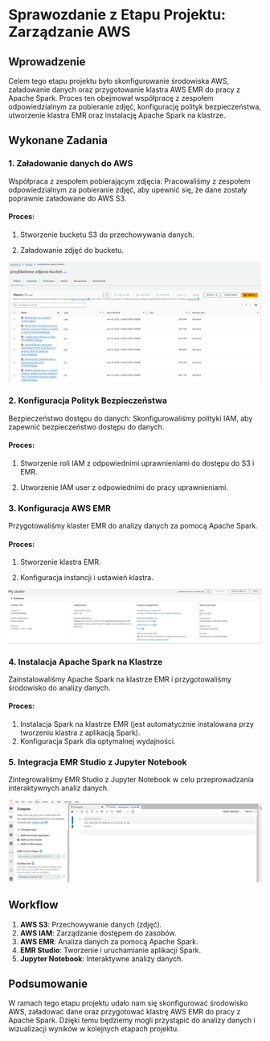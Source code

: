 # Sprawozdanie z Etapu Projektu: Zarządzanie AWS

## Wprowadzenie

Celem tego etapu projektu było skonfigurowanie środowiska AWS, załadowanie danych oraz przygotowanie klastra AWS EMR do pracy z Apache Spark. Proces ten obejmował współpracę z zespołem odpowiedzialnym za pobieranie zdjęć, konfigurację polityk bezpieczeństwa, utworzenie klastra EMR oraz instalację Apache Spark na klastrze.

## Wykonane Zadania

### 1. Załadowanie danych do AWS
Współpraca z zespołem pobierającym zdjęcia: Pracowaliśmy z zespołem odpowiedzialnym za pobieranie zdjęć, aby upewnić się, że dane zostały poprawnie załadowane do AWS S3.


#### Proces:
1. Stworzenie bucketu S3 do przechowywania danych.
    
2. Załadowanie zdjęć do bucketu.
    

![img.png](img.png)

### 2. Konfiguracja Polityk Bezpieczeństwa
Bezpieczeństwo dostępu do danych: Skonfigurowaliśmy polityki IAM, aby zapewnić bezpieczeństwo dostępu do danych.


#### Proces:
1. Stworzenie roli IAM z odpowiednimi uprawnieniami do dostępu do S3 i EMR.
    
2. Utworzenie IAM user z odpowiednimi do pracy uprawnieniami.


### 3. Konfiguracja AWS EMR
Przygotowaliśmy klaster EMR do analizy danych za pomocą Apache Spark.


#### Proces:
1. Stworzenie klastra EMR.
    
2. Konfiguracja instancji i ustawień klastra.

![img_1.png](img_1.png)

### 4. Instalacja Apache Spark na Klastrze
Zainstalowaliśmy Apache Spark na klastrze EMR i przygotowaliśmy środowisko do analizy danych.


#### Proces:
1. Instalacja Spark na klastrze EMR (jest automatycznie instalowana przy tworzeniu klastra z aplikacją Spark).
2. Konfiguracja Spark dla optymalnej wydajności.
  

### 5. Integracja EMR Studio z Jupyter Notebook

Zintegrowaliśmy EMR Studio z Jupyter Notebook w celu przeprowadzania interaktywnych analiz danych.

![img_2.png](img_2.png)

## Workflow

1. **AWS S3**: Przechowywanie danych (zdjęć).
2. **AWS IAM**: Zarządzanie dostępem do zasobów.
3. **AWS EMR**: Analiza danych za pomocą Apache Spark.
4. **EMR Studio**: Tworzenie i uruchamianie aplikacji Spark.
5. **Jupyter Notebook**: Interaktywne analizy danych.

## Podsumowanie

W ramach tego etapu projektu udało nam się skonfigurować środowisko AWS, załadować dane oraz przygotować klastrę AWS EMR do pracy z Apache Spark. Dzięki temu będziemy mogli przystąpić do analizy danych i wizualizacji wyników w kolejnych etapach projektu.


